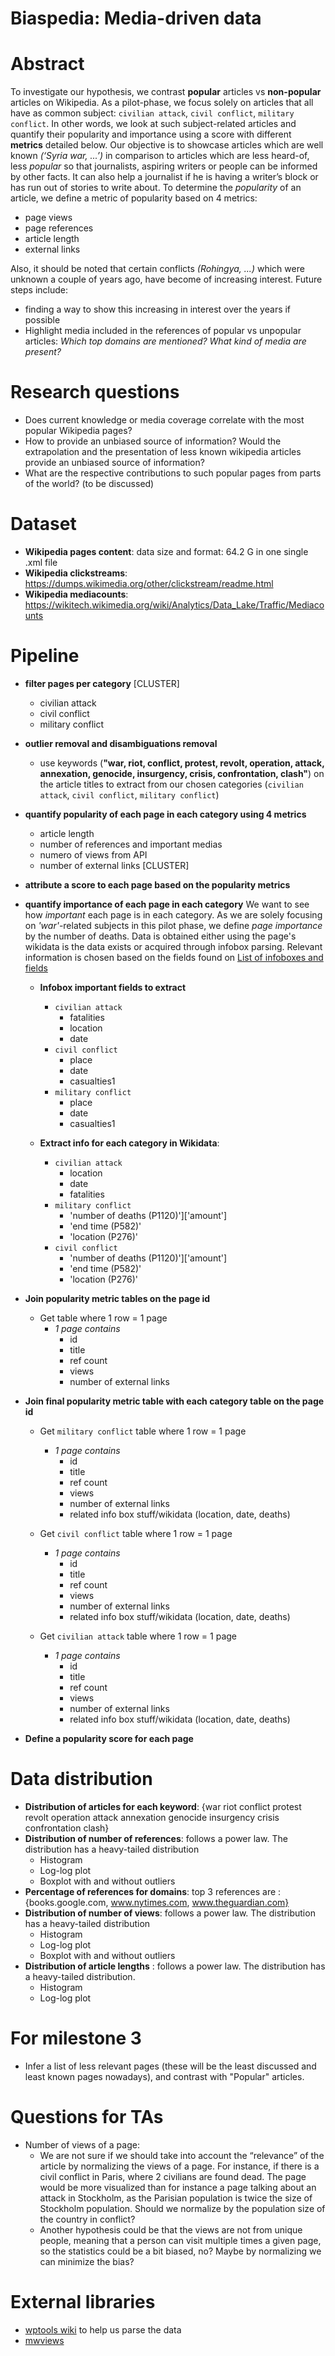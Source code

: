 # Biaspedia: Media-driven data

# Abstract


To investigate our hypothesis, we contrast **popular** articles vs **non-popular** articles on Wikipedia. As a pilot-phase, we focus solely on articles that all have as common subject: `civilian attack`, `civil conflict`, `military conflict`. In other words, we look at such subject-related articles and quantify their popularity and importance using a score with different **metrics** detailed below. Our objective is to showcase articles which are well known *(‘Syria war, ...’)* in comparison to articles which are less heard-of, less *popular* so that journalists,  aspiring writers or people can be informed by other facts. It can also help a journalist if he is having a writer’s block or has run out of stories to write about. To determine the *popularity* of an article, we define a metric of popularity based on 4 metrics: 

* page views
* page references
* article length
* external links

Also, it should be noted that certain conflicts *(Rohingya, ...)*  which were unknown a couple of years ago, have become of increasing interest. Future steps include: 
* finding a way to show this increasing in interest over the years if possible
* Highlight media included in the references of popular vs unpopular articles: *Which top domains are mentioned?  What kind of media are present?*



# Research questions

* Does current knowledge or media coverage correlate with the most popular Wikipedia pages? 
* How to provide an unbiased source of information? Would the extrapolation and the presentation of less known wikipedia articles provide an unbiased source of information?
* What are the respective contributions to such popular pages from parts of the world? (to be discussed)


# Dataset

* **Wikipedia pages content**: data size and format: 64.2 G in one single .xml file
* **Wikipedia clickstreams**: https://dumps.wikimedia.org/other/clickstream/readme.html
* **Wikipedia mediacounts**: https://wikitech.wikimedia.org/wiki/Analytics/Data_Lake/Traffic/Mediacounts

# Pipeline 

* **filter pages per category** [CLUSTER]
    * civilian attack
    * civil conflict
    * military conflict

* **outlier removal and disambiguations removal** 
    * use keywords (**"war, riot, conflict, protest, revolt, operation, attack, annexation, genocide, insurgency, crisis, confrontation, clash"**) on the article titles to extract from our chosen categories (`civilian attack`, `civil conflict`, `military conflict`)

* **quantify popularity of each page in each category using 4 metrics** 
    * article length
    * number of references and important medias
    * numero of views from API 
    * number of external links [CLUSTER]

* **attribute a score to each page based on the popularity metrics**

* **quantify importance of each page in each category**
We want to see how *important* each page is in each category. As we are solely focusing on *'war'*-related subjects in this pilot phase, we define *page importance* by the number of deaths. Data is obtained either using the page's wikidata is the data exists or acquired through infobox parsing. Relevant information is chosen based on the fields found on [List of infoboxes and fields](https://en.wikipedia.org/wiki/Wikipedia:List_of_infoboxes#Event) 

    * **Infobox important fields to extract**
        * `civilian attack`
            * fatalities
            * location
            * date
        * `civil conflict`
            * place
            * date
            * casualties1
        * `military conflict`
            * place
            * date
            * casualties1 

    * **Extract info for each category in Wikidata**:
        * `civilian attack`
            * location
            * date 
            * fatalities
        * `military conflict`
            * 'number of deaths (P1120)']['amount']
            * 'end time (P582)'
            * 'location (P276)'
        * `civil conflict`
            * 'number of deaths (P1120)']['amount']
            * 'end time (P582)'
            * 'location (P276)'


* **Join popularity metric tables on the page id**
    * Get table where 1 row = 1 page
        * *1 page contains*
           * id
           * title
           * ref count 
           * views
           * number of external links
* **Join final popularity metric table with each category table on the page id**
    * Get `military conflict` table where 1 row = 1 page
        * *1 page contains*
            * id
            * title
            * ref count 
            * views
            * number of external links
            * related info box stuff/wikidata (location, date, deaths)
     * Get `civil conflict` table where 1 row = 1 page
        * *1 page contains*
            * id
            * title
            * ref count 
            * views
            * number of external links
            * related info box stuff/wikidata (location, date, deaths)
            
     * Get `civilian attack` table where 1 row = 1 page
         * *1 page contains*
            * id
            * title
            * ref count 
            * views
            * number of external links
            * related info box stuff/wikidata (location, date, deaths)

* **Define a popularity score for each page**

# Data distribution
* **Distribution of articles for each keyword**: {war riot conflict protest revolt operation attack annexation genocide insurgency crisis confrontation clash}
* **Distribution of number of references**: follows a power law. The distribution has a heavy-tailed distribution
    * Histogram
    * Log-log plot
    * Boxplot with and without outliers
* **Percentage of references for domains**: top 3 references are : {books.google.com, www.nytimes.com, www.theguardian.com}
* **Distribution of number of views**: follows a power law. The distribution has a heavy-tailed distribution
    * Histogram
    * Log-log plot
    * Boxplot with and without outliers
* **Distribution of article lengths** : follows a power law. The distribution has a heavy-tailed distribution.
    * Histogram
    * Log-log plot

# For milestone 3
* Infer a list of less relevant pages (these will be the least discussed and least known pages nowadays), and 
contrast with "Popular" articles.



# Questions for TAs

* Number of views of a page: 
    * We are not sure if we should take into account the “relevance” of the article by normalizing the views of a page. For instance, if there is a civil conflict in Paris, where 2 civilians are found dead. The page would be more visualized than for instance a page talking about an attack in Stockholm, as the Parisian population is twice the size of Stockholm population. Should we normalize by the population size of the country in conflict? 
    * Another hypothesis could be that the views are not from unique people, meaning that a person can visit multiple times a given page, so the statistics could be a bit biased, no? Maybe by normalizing we can minimize the bias?

# External libraries
* [wptools wiki](https://github.com/siznax/wptools/wiki) to help us parse the data
* [mwviews](https://github.com/mediawiki-utilities/python-mwviews)

